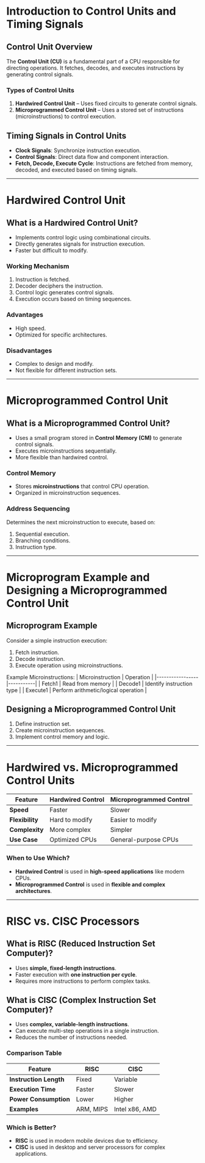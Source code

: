 # **Introduction to Control Units and Timing Signals**  

## **Control Unit Overview**  
The **Control Unit (CU)** is a fundamental part of a CPU responsible for directing operations. It fetches, decodes, and executes instructions by generating control signals.  

### **Types of Control Units**  
1. **Hardwired Control Unit** – Uses fixed circuits to generate control signals.  
2. **Microprogrammed Control Unit** – Uses a stored set of instructions (microinstructions) to control execution.  

## **Timing Signals in Control Units**  
- **Clock Signals**: Synchronize instruction execution.  
- **Control Signals**: Direct data flow and component interaction.  
- **Fetch, Decode, Execute Cycle**: Instructions are fetched from memory, decoded, and executed based on timing signals.  

---

# **Hardwired Control Unit**  

## **What is a Hardwired Control Unit?**  
- Implements control logic using combinational circuits.  
- Directly generates signals for instruction execution.  
- Faster but difficult to modify.  

### **Working Mechanism**  
1. Instruction is fetched.  
2. Decoder deciphers the instruction.  
3. Control logic generates control signals.  
4. Execution occurs based on timing sequences.  

### **Advantages**  
- High speed.  
- Optimized for specific architectures.  

### **Disadvantages**  
- Complex to design and modify.  
- Not flexible for different instruction sets.  

---

# **Microprogrammed Control Unit**  

## **What is a Microprogrammed Control Unit?**  
- Uses a small program stored in **Control Memory (CM)** to generate control signals.  
- Executes microinstructions sequentially.  
- More flexible than hardwired control.  

### **Control Memory**  
- Stores **microinstructions** that control CPU operation.  
- Organized in microinstruction sequences.  

### **Address Sequencing**  
Determines the next microinstruction to execute, based on:  
1. Sequential execution.  
2. Branching conditions.  
3. Instruction type.  

---

# **Microprogram Example and Designing a Microprogrammed Control Unit**  

## **Microprogram Example**  
Consider a simple instruction execution:  
1. Fetch instruction.  
2. Decode instruction.  
3. Execute operation using microinstructions.  

Example Microinstructions:
| Microinstruction | Operation |
|-----------------|-----------|
| Fetch1 | Read from memory |
| Decode1 | Identify instruction type |
| Execute1 | Perform arithmetic/logical operation |

## **Designing a Microprogrammed Control Unit**  
1. Define instruction set.  
2. Create microinstruction sequences.  
3. Implement control memory and logic.  

---

# **Hardwired vs. Microprogrammed Control Units**  

| Feature | Hardwired Control | Microprogrammed Control |
|---------|-------------------|-------------------------|
| **Speed** | Faster | Slower |
| **Flexibility** | Hard to modify | Easier to modify |
| **Complexity** | More complex | Simpler |
| **Use Case** | Optimized CPUs | General-purpose CPUs |

### **When to Use Which?**  
- **Hardwired Control** is used in **high-speed applications** like modern CPUs.  
- **Microprogrammed Control** is used in **flexible and complex architectures**.  

---

# **RISC vs. CISC Processors**  

## **What is RISC (Reduced Instruction Set Computer)?**  
- Uses **simple, fixed-length instructions**.  
- Faster execution with **one instruction per cycle**.  
- Requires more instructions to perform complex tasks.  

## **What is CISC (Complex Instruction Set Computer)?**  
- Uses **complex, variable-length instructions**.  
- Can execute multi-step operations in a single instruction.  
- Reduces the number of instructions needed.  

### **Comparison Table**  

| Feature | RISC | CISC |
|---------|------|------|
| **Instruction Length** | Fixed | Variable |
| **Execution Time** | Faster | Slower |
| **Power Consumption** | Lower | Higher |
| **Examples** | ARM, MIPS | Intel x86, AMD |

### **Which is Better?**  
- **RISC** is used in modern mobile devices due to efficiency.  
- **CISC** is used in desktop and server processors for complex applications.  

